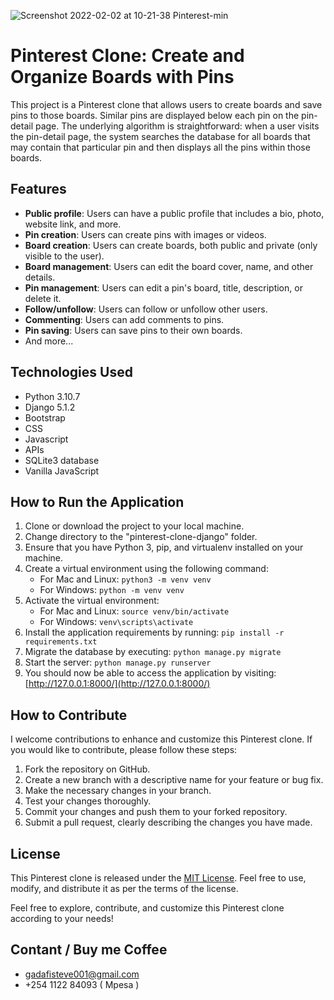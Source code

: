![Screenshot 2022-02-02 at 10-21-38 Pinterest-min](https://user-images.githubusercontent.com/71011395/152303215-f1b256c4-505c-4c4a-8ad6-eb044df43398.png)

# Pinterest Clone: Create and Organize Boards with Pins

This project is a Pinterest clone that allows users to create boards and save pins to those boards. Similar pins are displayed below each pin on the pin-detail page. The underlying algorithm is straightforward: when a user visits the pin-detail page, the system searches the database for all boards that may contain that particular pin and then displays all the pins within those boards.

## Features

- **Public profile**: Users can have a public profile that includes a bio, photo, website link, and more.
- **Pin creation**: Users can create pins with images or videos.
- **Board creation**: Users can create boards, both public and private (only visible to the user).
- **Board management**: Users can edit the board cover, name, and other details.
- **Pin management**: Users can edit a pin's board, title, description, or delete it.
- **Follow/unfollow**: Users can follow or unfollow other users.
- **Commenting**: Users can add comments to pins.
- **Pin saving**: Users can save pins to their own boards.
- And more...

## Technologies Used

- Python 3.10.7
- Django  5.1.2
- Bootstrap
- CSS 
- Javascript
- APIs
- SQLite3 database
- Vanilla JavaScript

## How to Run the Application

1. Clone or download the project to your local machine.
2. Change directory to the "pinterest-clone-django" folder.
3. Ensure that you have Python 3, pip, and virtualenv installed on your machine.
4. Create a virtual environment using the following command:
   - For Mac and Linux: `python3 -m venv venv`
   - For Windows: `python -m venv venv`
5. Activate the virtual environment:
   - For Mac and Linux: `source venv/bin/activate`
   - For Windows: `venv\scripts\activate`
6. Install the application requirements by running: `pip install -r requirements.txt`
7. Migrate the database by executing: `python manage.py migrate`
8. Start the server: `python manage.py runserver`
9. You should now be able to access the application by visiting: [http://127.0.0.1:8000/](http://127.0.0.1:8000/)

## How to Contribute

I welcome contributions to enhance and customize this Pinterest clone. If you would like to contribute, please follow these steps:

1. Fork the repository on GitHub.
2. Create a new branch with a descriptive name for your feature or bug fix.
3. Make the necessary changes in your branch.
4. Test your changes thoroughly.
5. Commit your changes and push them to your forked repository.
6. Submit a pull request, clearly describing the changes you have made.

## License

This Pinterest clone is released under the [MIT License](LICENSE). Feel free to use, modify, and distribute it as per the terms of the license.

Feel free to explore, contribute, and customize this Pinterest clone according to your needs!

## Contant / Buy me Coffee 
- gadafisteve001@gmail.com
- +254 1122 84093 ( Mpesa )
